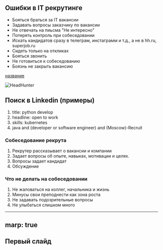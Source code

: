 ## Ошибки в IT рекрутинге
* Бояться браться за IT вакансии
* Задавать вопросы заказчику по вакансии
* Не отвечать на пиьсма "Не интересно"
* Потерять контроль при собеседовании
* Искать кандидатов сразу в телеграм, инстаграмм и т.д., а не в hh.ru, superjob.ru 
* Сидеть только на откликах
* Бояться звонить 
* Не готовиться к собеседованию
* Боязнь не закрыть вакансию

[название](ссылка)

![HeadHunter](//porti.ru/resource/img/company/logo/7141.png)

## Поиск в Linkedin (примеры)

1. title: python develop
0. headline: open to work
0. skills: kubernetes
0. java and (developer or software engineer) and (Moscow)-Recruit

### Собеседование рекрута
1. Рекрутер рассказывает о вакансии и компании
1. Задает вопросы об опыте, навыках, мотивации и целях.
1. Вопросы задает кандидат
1. Обсуждение

### Что не делать на собеседовании
1. Не жаловаться на коллег, начальника и жизнь
1. Минусы свои преподнести как зона роста
1. Не задавать подозрительные вопросы
1. Не улыбаться слишком много

---
marp: true
---
 Первый слайд
---
 


